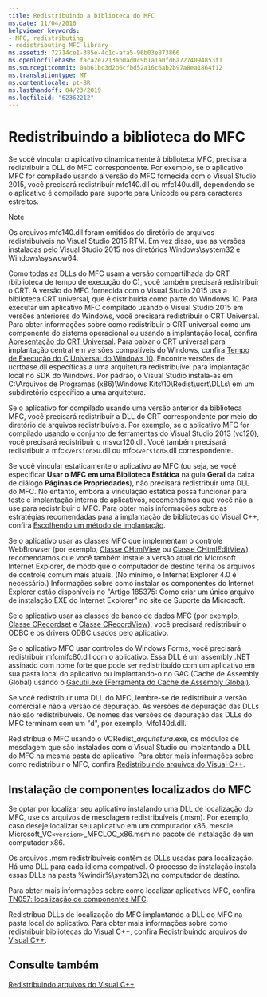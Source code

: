 ```yaml
---
title: Redistribuindo a biblioteca do MFC
ms.date: 11/04/2016
helpviewer_keywords:
- MFC, redistributing
- redistributing MFC library
ms.assetid: 72714ce1-385e-4c1c-afa5-96b03e873866
ms.openlocfilehash: faca2e7213ab0ad0c9b1a1a0fd6a7274094853f1
ms.sourcegitcommit: 0ab61bc3d2b6cfbd52a16c6ab2b97a8ea1864f12
ms.translationtype: MT
ms.contentlocale: pt-BR
ms.lasthandoff: 04/23/2019
ms.locfileid: "62362212"
---
```

# <a name="redistributing-the-mfc-library"></a>Redistribuindo a biblioteca do MFC

Se você vincular o aplicativo dinamicamente à biblioteca MFC, precisará redistribuir a DLL do MFC correspondente. Por exemplo, se o aplicativo MFC for compilado usando a versão do MFC fornecida com o Visual Studio 2015, você precisará redistribuir mfc140.dll ou mfc140u.dll, dependendo se o aplicativo é compilado para suporte para Unicode ou para caracteres estreitos.

> [!NOTE]
>  Os arquivos mfc140.dll foram omitidos do diretório de arquivos redistribuíveis no Visual Studio 2015 RTM. Em vez disso, use as versões instaladas pelo Visual Studio 2015 nos diretórios Windows\system32 e Windows\syswow64.

Como todas as DLLs do MFC usam a versão compartilhada do CRT (biblioteca de tempo de execução do C), você também precisará redistribuir o CRT. A versão do MFC fornecida com o Visual Studio 2015 usa a biblioteca CRT universal, que é distribuída como parte do Windows 10. Para executar um aplicativo MFC compilado usando o Visual Studio 2015 em versões anteriores do Windows, você precisará redistribuir o CRT Universal. Para obter informações sobre como redistribuir o CRT universal como um componente do sistema operacional ou usando a implantação local, confira [Apresentação do CRT Universal](https://devblogs.microsoft.com/cppblog/introducing-the-universal-crt/). Para baixar o CRT universal para implantação central em versões compatíveis do Windows, confira [Tempo de Execução do C Universal do Windows 10](https://www.microsoft.com/en-us/download/details.aspx?id=48234). Encontre versões de ucrtbase.dll específicas a uma arquitetura redistribuível para implantação local no SDK do Windows. Por padrão, o Visual Studio instala-as em C:\Arquivos de Programas (x86)\Windows Kits\10\Redist\ucrt\DLLs\ em um subdiretório específico a uma arquitetura.

Se o aplicativo for compilado usando uma versão anterior da biblioteca MFC, você precisará redistribuir a DLL do CRT correspondente por meio do diretório de arquivos redistribuíveis. Por exemplo, se o aplicativo MFC for compilado usando o conjunto de ferramentas do Visual Studio 2013 (vc120), você precisará redistribuir o msvcr120.dll. Você também precisará redistribuir a mfc`<version>`u.dll ou mfc`<version>`.dll correspondente.

Se você vincular estaticamente o aplicativo ao MFC (ou seja, se você especificar **Usar o MFC em uma Biblioteca Estática** na guia **Geral** da caixa de diálogo **Páginas de Propriedades**), não precisará redistribuir uma DLL do MFC. No entanto, embora a vinculação estática possa funcionar para teste e implantação interna de aplicativos, recomendamos que você não a use para redistribuir o MFC. Para obter mais informações sobre as estratégias recomendadas para a implantação de bibliotecas do Visual C++, confira [Escolhendo um método de implantação](choosing-a-deployment-method.md).

Se o aplicativo usar as classes MFC que implementam o controle WebBrowser (por exemplo, [Classe CHtmlView](../mfc/reference/chtmlview-class.md) ou [Classe CHtmlEditView](../mfc/reference/chtmleditview-class.md)), recomendamos que você também instale a versão atual do Microsoft Internet Explorer, de modo que o computador de destino tenha os arquivos de controle comum mais atuais. (No mínimo, o Internet Explorer 4.0 é necessário.) Informações sobre como instalar os componentes do Internet Explorer estão disponíveis no "Artigo 185375: Como criar um único arquivo de instalação EXE do Internet Explorer" no site de Suporte da Microsoft.

Se o aplicativo usar as classes de banco de dados MFC (por exemplo, [Classe CRecordset](../mfc/reference/crecordset-class.md) e [Classe CRecordView](../mfc/reference/crecordview-class.md)), você precisará redistribuir o ODBC e os drivers ODBC usados pelo aplicativo.

Se o aplicativo MFC usar controles do Windows Forms, você precisará redistribuir mfcmifc80.dll com o aplicativo. Essa DLL é um assembly .NET assinado com nome forte que pode ser redistribuído com um aplicativo em sua pasta local do aplicativo ou implantando-o no GAC (Cache de Assembly Global) usando o [Gacutil.exe (Ferramenta do Cache de Assembly Global)](/dotnet/framework/tools/gacutil-exe-gac-tool).

Se você redistribuir uma DLL do MFC, lembre-se de redistribuir a versão comercial e não a versão de depuração. As versões de depuração das DLLs não são redistribuíveis. Os nomes das versões de depuração das DLLs do MFC terminam com um "d", por exemplo, Mfc140d.dll.

Redistribua o MFC usando o VCRedist_*arquitetura*.exe, os módulos de mesclagem que são instalados com o Visual Studio ou implantando a DLL do MFC na mesma pasta do aplicativo. Para obter mais informações sobre como redistribuir o MFC, confira [Redistribuindo arquivos do Visual C++](redistributing-visual-cpp-files.md).

## <a name="installation-of-localized-mfc-components"></a>Instalação de componentes localizados do MFC

Se optar por localizar seu aplicativo instalando uma DLL de localização do MFC, use os arquivos de mesclagem redistribuíveis (.msm). Por exemplo, caso deseje localizar seu aplicativo em um computador x86, mescle Microsoft_VC`<version>`_MFCLOC_x86.msm no pacote de instalação de um computador x86.

Os arquivos .msm redistribuíveis contêm as DLLs usadas para localização. Há uma DLL para cada idioma compatível. O processo de instalação instala essas DLLs na pasta %windir%\system32\ no computador de destino.

Para obter mais informações sobre como localizar aplicativos MFC, confira [TN057: localização de componentes MFC](../mfc/tn057-localization-of-mfc-components.md).

Redistribua DLLs de localização do MFC implantando a DLL do MFC na pasta local do aplicativo. Para obter mais informações sobre como redistribuir bibliotecas do Visual C++, confira [Redistribuindo arquivos do Visual C++](redistributing-visual-cpp-files.md).

## <a name="see-also"></a>Consulte também

[Redistribuindo arquivos do Visual C++](redistributing-visual-cpp-files.md)
